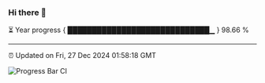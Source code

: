 ### Hi there 👋

⏳ Year progress { █████████████████████████████▁ } 98.66 %

---

⏰ Updated on Fri, 27 Dec 2024 01:58:18 GMT

![Progress Bar CI](https://github.com/IshwaranRudhara/GIT-ACTION/workflows/Progress%20Bar%20CI/badge.svg)
